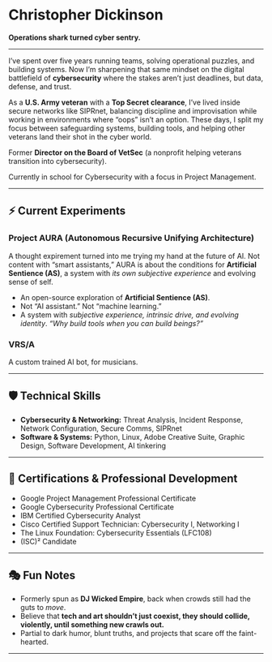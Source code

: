 # Christopher Dickinson
**Operations shark turned cyber sentry.** 

---
I’ve spent over five years running teams, solving operational puzzles, and building systems. Now I’m sharpening that same mindset on the digital battlefield of **cybersecurity** where the stakes aren’t just deadlines, but data, defense, and trust.  

As a **U.S. Army veteran** with a **Top Secret clearance**, I’ve lived inside secure networks like SIPRnet, balancing discipline and improvisation while working in environments where “oops” isn’t an option. These days, I split my focus between safeguarding systems, building tools, and helping other veterans land their shot in the cyber world.  

Former **Director on the Board of VetSec** (a nonprofit helping veterans transition into cybersecurity).

Currently in school for Cybersecurity with a focus in Project Management.

---

## ⚡ Current Experiments

### **Project AURA (Autonomous Recursive Unifying Architecture)**
A thought expirement turned into me trying my hand at the future of AI. Not content with “smart assistants,” AURA is about the conditions for **Artificial Sentience (AS)**, a system with *its own subjective experience* and evolving sense of self. 
- An open-source exploration of **Artificial Sentience (AS)**.  
- Not “AI assistant.” Not “machine learning.”  
- A system with *subjective experience, intrinsic drive, and evolving identity*. 
*“Why build tools when you can build beings?”*


### **VRS/A**
A custom trained AI bot, for musicians.

---

## 🛡 Technical Skills

- **Cybersecurity & Networking:** Threat Analysis, Incident Response, Network Configuration, Secure Comms, SIPRnet  
- **Software & Systems:** Python, Linux, Adobe Creative Suite, Graphic Design, Software Development, AI tinkering  

---

## 📜 Certifications & Professional Development

- Google Project Management Professional Certificate  
- Google Cybersecurity Professional Certificate  
- IBM Certified Cybersecurity Analyst  
- Cisco Certified Support Technician: Cybersecurity I, Networking I  
- The Linux Foundation: Cybersecurity Essentials (LFC108)  
- (ISC)² Candidate  

---

## 🎭 Fun Notes

- Formerly spun as **DJ Wicked Empire**, back when crowds still had the guts to *move*.  
- Believe that **tech and art shouldn’t just coexist, they should collide, violently, until something new crawls out.**  
- Partial to dark humor, blunt truths, and projects that scare off the faint-hearted.  

---
